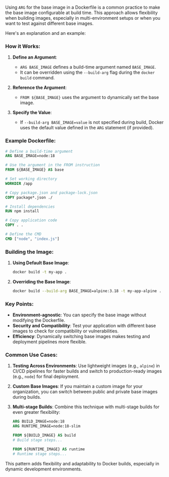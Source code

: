 Using `ARG` for the base image in a Dockerfile is a common practice to make the base image configurable at build time. This approach allows flexibility when building images, especially in multi-environment setups or when you want to test against different base images.

Here's an explanation and an example:

### How it Works:
1. **Define an Argument**:
   - `ARG BASE_IMAGE` defines a build-time argument named `BASE_IMAGE`.
   - It can be overridden using the `--build-arg` flag during the `docker build` command.

2. **Reference the Argument**:
   - `FROM ${BASE_IMAGE}` uses the argument to dynamically set the base image.

3. **Specify the Value**:
   - If `--build-arg BASE_IMAGE=value` is not specified during build, Docker uses the default value defined in the `ARG` statement (if provided).

### Example Dockerfile:
```Dockerfile
# Define a build-time argument
ARG BASE_IMAGE=node:18

# Use the argument in the FROM instruction
FROM ${BASE_IMAGE} AS base

# Set working directory
WORKDIR /app

# Copy package.json and package-lock.json
COPY package*.json ./

# Install dependencies
RUN npm install

# Copy application code
COPY . .

# Define the CMD
CMD ["node", "index.js"]
```

### Building the Image:
1. **Using Default Base Image**:
   ```bash
   docker build -t my-app .
   ```

2. **Overriding the Base Image**:
   ```bash
   docker build --build-arg BASE_IMAGE=alpine:3.18 -t my-app-alpine .
   ```

### Key Points:
- **Environment-agnostic**: You can specify the base image without modifying the Dockerfile.
- **Security and Compatibility**: Test your application with different base images to check for compatibility or vulnerabilities.
- **Efficiency**: Dynamically switching base images makes testing and deployment pipelines more flexible.

### Common Use Cases:
1. **Testing Across Environments**:
   Use lightweight images (e.g., `alpine`) in CI/CD pipelines for faster builds and switch to production-ready images (e.g., `node`) for final deployment.

2. **Custom Base Images**:
   If you maintain a custom image for your organization, you can switch between public and private base images during builds.

3. **Multi-stage Builds**:
   Combine this technique with multi-stage builds for even greater flexibility:
   ```Dockerfile
   ARG BUILD_IMAGE=node:18
   ARG RUNTIME_IMAGE=node:18-slim

   FROM ${BUILD_IMAGE} AS build
   # Build stage steps...

   FROM ${RUNTIME_IMAGE} AS runtime
   # Runtime stage steps...
   ```

This pattern adds flexibility and adaptability to Docker builds, especially in dynamic development environments.
